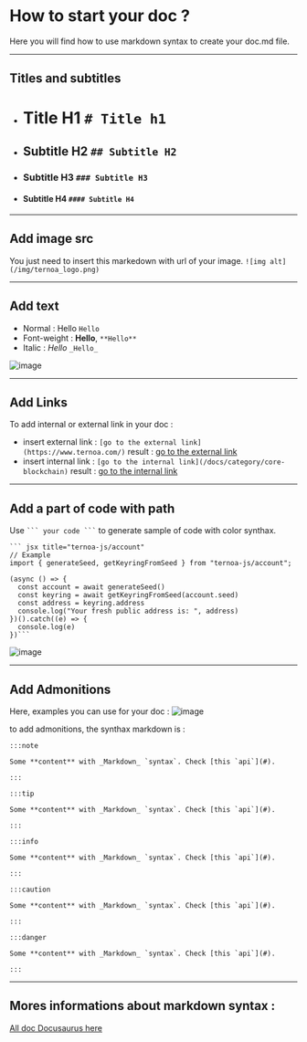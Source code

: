 # How to start your doc ?
Here you will find how to use markdown syntax to create your doc.md file.

____________________________________________________


## Titles and subtitles

- # Title H1 `# Title h1`
- ## Subtitle H2 `## Subtitle H2`
- ### Subtitle H3 `### Subtitle H3`
- #### Subtitle H4 `#### Subtitle H4`

____________________________________________________

## Add image src
You just need to insert this markedown with url of your image.
```![img alt](/img/ternoa_logo.png)```

_____________________________________________________


## Add text
- Normal : Hello  `Hello`
- Font-weight : **Hello**, `**Hello**`
- Italic :  _Hello_  `_Hello_`

![image](https://user-images.githubusercontent.com/98469515/194534113-871866db-973c-4910-9ebd-f9c7a16bfd31.png)

_____________________________________________________

## Add Links
To add internal or external link in your doc : 
- insert external link :  `[go to the external link](https://www.ternoa.com/)` result : [go to the external link](https://www.ternoa.com/)
- insert internal link : `[go to the internal link](/docs/category/core-blockchain)` result : [go to the internal link](https://www.ternoa.com/)

_____________________________________________________

## Add a part of code with path 

Use ` ``` your code ``` ` to generate sample of code with color synthax.

``` 
``` jsx title="ternoa-js/account"
// Example
import { generateSeed, getKeyringFromSeed } from "ternoa-js/account";

(async () => {
  const account = await generateSeed()
  const keyring = await getKeyringFromSeed(account.seed)
  const address = keyring.address
  console.log("Your fresh public address is: ", address)
})().catch((e) => {
  console.log(e)
})``` 
```

![image](https://user-images.githubusercontent.com/98469515/194532419-54ea44e4-e99a-4500-acb3-04f00e9c0a0f.png)

________________________________________________________

## Add Admonitions 
Here, examples you can use for your doc : 
![image](https://user-images.githubusercontent.com/98469515/194533060-ced0f07c-03ae-4502-8f4b-a160e40370ec.png)

to add admonitions, the synthax markdown is : 

```
:::note

Some **content** with _Markdown_ `syntax`. Check [this `api`](#).

:::
```

```
:::tip

Some **content** with _Markdown_ `syntax`. Check [this `api`](#).

:::
```

```
:::info

Some **content** with _Markdown_ `syntax`. Check [this `api`](#).

:::
```
```
:::caution

Some **content** with _Markdown_ `syntax`. Check [this `api`](#).

:::
```
```
:::danger

Some **content** with _Markdown_ `syntax`. Check [this `api`](#).

:::
```
________________________________________________________
## Mores informations about markdown syntax : 

 [All doc Docusaurus here](https://docusaurus.io/docs)
